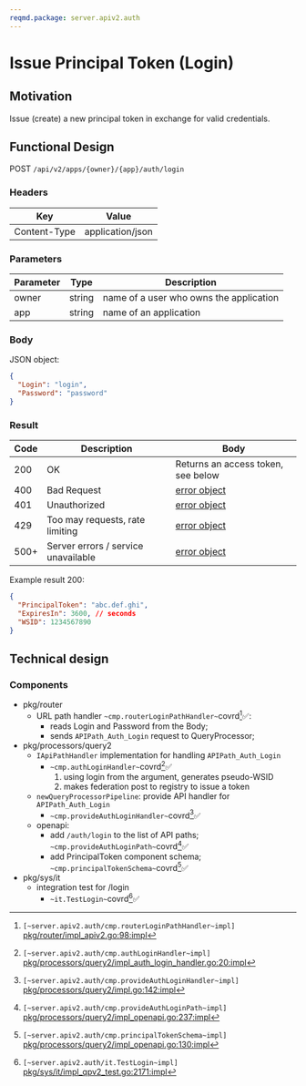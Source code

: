 ```yaml
---
reqmd.package: server.apiv2.auth
---
```


# Issue Principal Token (Login)

## Motivation

Issue (create) a new principal token in exchange for valid credentials.

## Functional Design

POST `/api/v2/apps/{owner}/{app}/auth/login`

### Headers

| Key | Value |
| --- | --- |
| Content-Type | application/json |

### Parameters

| Parameter | Type | Description |
| --- | --- | --- |
| owner | string | name of a user who owns the application |
| app | string | name of an application |

### Body

JSON object:

```json
{
  "Login": "login",
  "Password": "password"
}
```

### Result

| Code | Description | Body
| --- | --- | --- |
| 200 | OK | Returns an access token, see below |
| 400 | Bad Request | [error object](errors.md) |
| 401 | Unauthorized | [error object](errors.md) |
| 429 | Too may requests, rate limiting | [error object](cerrors.md) |
| 500+ | Server errors / service unavailable | [error object](errors.md) |

Example result 200:

```json
{
  "PrincipalToken": "abc.def.ghi",
  "ExpiresIn": 3600, // seconds
  "WSID": 1234567890
}
```

## Technical design

### Components

- pkg/router
  - URL path handler `~cmp.routerLoginPathHandler~`covrd[^1]✅:
    - reads Login and Password from the Body;
    - sends `APIPath_Auth_Login` request to QueryProcessor;
- pkg/processors/query2
  - `IApiPathHandler` implementation for handling `APIPath_Auth_Login`
    - `~cmp.authLoginHandler~`covrd[^3]✅
      1) using login from the argument, generates pseudo-WSID
      2) makes federation post to registry to issue a token
  - `newQueryProcessorPipeline`: provide API handler for `APIPath_Auth_Login`
    - `~cmp.provideAuthLoginHandler~`covrd[^4]✅
  - openapi:
    - add `/auth/login` to the list of API paths; `~cmp.provideAuthLoginPath~`covrd[^6]✅
    - add PrincipalToken component schema; `~cmp.principalTokenSchema~`covrd[^7]✅
- pkg/sys/it
  - integration test for /login
    - `~it.TestLogin~`covrd[^2]✅

[^1]: `[~server.apiv2.auth/cmp.routerLoginPathHandler~impl]` [pkg/router/impl_apiv2.go:98:impl](https://github.com/voedger/voedger/blob/main/pkg/router/impl_apiv2.go#L98)
[^2]: `[~server.apiv2.auth/it.TestLogin~impl]` [pkg/sys/it/impl_qpv2_test.go:2171:impl](https://github.com/voedger/voedger/blob/main/pkg/sys/it/impl_qpv2_test.go#L2171)
[^3]: `[~server.apiv2.auth/cmp.authLoginHandler~impl]` [pkg/processors/query2/impl_auth_login_handler.go:20:impl](https://github.com/voedger/voedger/blob/main/pkg/processors/query2/impl_auth_login_handler.go#L20)
[^4]: `[~server.apiv2.auth/cmp.provideAuthLoginHandler~impl]` [pkg/processors/query2/impl.go:142:impl](https://github.com/voedger/voedger/blob/main/pkg/processors/query2/impl.go#L142)
[^6]: `[~server.apiv2.auth/cmp.provideAuthLoginPath~impl]` [pkg/processors/query2/impl_openapi.go:237:impl](https://github.com/voedger/voedger/blob/main/pkg/processors/query2/impl_openapi.go#L237)
[^7]: `[~server.apiv2.auth/cmp.principalTokenSchema~impl]` [pkg/processors/query2/impl_openapi.go:130:impl](https://github.com/voedger/voedger/blob/main/pkg/processors/query2/impl_openapi.go#L130)
